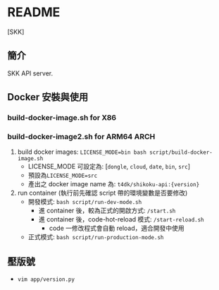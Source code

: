 # README

[SKK]

## 簡介

SKK API server.

## Docker 安裝與使用

### build-docker-image.sh for X86

### build-docker-image2.sh for ARM64 ARCH

1. build docker images: `LICENSE_MODE=bin bash script/build-docker-image.sh`
   - LICENSE_MODE 可設定為: [`dongle`, `cloud`, `date`, `bin`, `src`]
   - 預設為`LICENSE_MODE=src`
   - 產出之 docker image name 為: `t4dk/shikoku-api:{version}`
2. run container (執行前先確認 script 帶的環境變數是否要修改)
   - 開發模式: `bash script/run-dev-mode.sh`
     - 進 container 後，較為正式的開啟方式: `/start.sh`
     - 進 container 後，code-hot-reload 模式: `/start-reload.sh`
       - code 一修改程式會自動 reload，適合開發中使用
   - 正式模式: `bash script/run-production-mode.sh`

## 壓版號

- `vim app/version.py`

